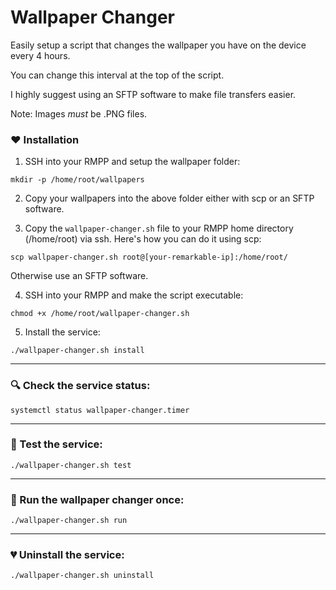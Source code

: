 # Wallpaper Changer

Easily setup a script that changes the wallpaper you have on the device every 4 hours. 

You can change this interval at the top of the script.

I highly suggest using an SFTP software to make file transfers easier.

Note: Images *must* be .PNG files.

### :heart: Installation
1. SSH into your RMPP and setup the wallpaper folder:
```
mkdir -p /home/root/wallpapers
```
2. Copy your wallpapers into the above folder either with scp or an SFTP software.
   
3. Copy the `wallpaper-changer.sh` file to your RMPP home directory (/home/root) via ssh. Here's how you can do it using scp:
```
scp wallpaper-changer.sh root@[your-remarkable-ip]:/home/root/
```
Otherwise use an SFTP software.

4. SSH into your RMPP and make the script executable:
```
chmod +x /home/root/wallpaper-changer.sh
```

5. Install the service:
```
./wallpaper-changer.sh install
```

---

### :mag: Check the service status:
```
systemctl status wallpaper-changer.timer
```
---
### :raised_hands: Test the service:
```
./wallpaper-changer.sh test
```
---

### :running: Run the wallpaper changer once:
```
./wallpaper-changer.sh run
```
---
### :broken_heart: Uninstall the service:
```
./wallpaper-changer.sh uninstall
```
